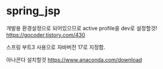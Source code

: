 # spring_jsp
개발용 환경설정으로 되어있으므로 active profile을 dev로 설정할것!
https://gocoder.tistory.com/430

스프링 부트3 사용으로 자바버전 17로 지정함.

아나콘다 설치할것
https://www.anaconda.com/download
